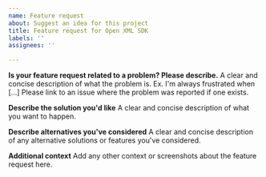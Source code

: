 ```yaml
---
name: Feature request
about: Suggest an idea for this project
title: Feature request for Open XML SDK
labels: ''
assignees: ''

---
```


**Is your feature request related to a problem? Please describe.**
A clear and concise description of what the problem is. Ex. I'm always frustrated when [...]
Please link to an issue where the problem was reported if one exists.

**Describe the solution you'd like**
A clear and concise description of what you want to happen.

**Describe alternatives you've considered**
A clear and concise description of any alternative solutions or features you've considered.

**Additional context**
Add any other context or screenshots about the feature request here.

